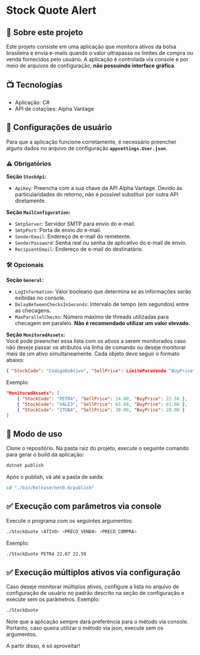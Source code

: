 # Stock Quote Alert

## 📖 Sobre este projeto
Este projeto consiste em uma aplicação que monitora ativos da bolsa brasileira e envia e-mails quando o valor ultrapassa os limites de compra ou venda fornecidos pelo usuário. A aplicação é controlada via console e por meio de arquivos de configuração, **não possuindo interface gráfica**.

## 📺 Tecnologias
- Aplicação: C#  
- API de cotações: Alpha Vantage

## 🔧 Configurações de usuário
Para que a aplicação funcione corretamente, é necessário preencher alguns dados no arquivo de configuração **`appsettings.User.json`**.

### ⚠️ Obrigatórios

**Seção `StockApi`:**  
- `ApiKey`: Preencha com a sua chave da API Alpha Vantage. Devido às particularidades do retorno, não é possível substituir por outra API diretamente.

**Seção `MailConfiguration`:**  
- `SmtpServer`: Servidor SMTP para envio do e-mail.  
- `SmtpPort`: Porta de envio do e-mail.  
- `SenderEmail`: Endereço de e-mail do remetente.  
- `SenderPassword`: Senha real ou senha de aplicativo do e-mail de envio.  
- `RecipientEmail`: Endereço de e-mail do destinatário.

### 🛠️ Opcionais

**Seção `General`:**  
- `LogInformation`: Valor booleano que determina se as informações serão exibidas no console.  
- `DelayBetweenChecksInSeconds`: Intervalo de tempo (em segundos) entre as checagens.  
- `MaxParallelChecks`: Número máximo de threads utilizadas para checagem em paralelo. **Não é recomendado utilizar um valor elevado.**

**Seção `MonitoredAssets`:**  
Você pode preencher essa lista com os ativos a serem monitorados caso não deseje passar os atributos via linha de comando ou deseje monitorar mais de um ativo simultaneamente. Cada objeto deve seguir o formato abaixo:

```json
{ "StockCode": "CódigoDoAtivo", "SellPrice": LimiteParaVenda "BuyPrice": LimiteParaCompra }
```

Exemplo:

```json
"MonitoredAssets": [
    { "StockCode": "PETR4", "SellPrice": 24.00, "BuyPrice": 22.50 },
    { "StockCode": "VALE3", "SellPrice": 65.00, "BuyPrice": 61.00 },
    { "StockCode": "ITUB4", "SellPrice": 30.00, "BuyPrice": 28.00 }
]
```

## 📰 Modo de uso
Clone o repositório. Na pasta raiz do projeto, execute o seguinte comando para gerar o build da aplicação:

```bash
dotnet publish
```

Após o publish, vá até a pasta de saída:

```bash
cd "./bin/Release/net9.0/publish"
```

## ✅ Execução com parâmetros via console
Execute o programa com os seguintes argumentos:

```bash
./StockQuote <ATIVO> <PRECO_VENDA> <PRECO_COMPRA>
```

Exemplo:

```bash
./StockQuote PETR4 22.67 22.59
```

## ✅ Execução múltiplos ativos via configuração
Caso deseje monitorar múltiplos ativos, configure a lista no arquivo de configuração de usuário no padrão descrito na seção de configuração e execute sem os parâmetros.
Exemplo:

```bash
./StockQuote
```
Note que a aplicação sempre dará preferência para o método via console. Portanto, caso queira utilizar o método via json, execute sem os argumentos.

A partir disso, é só aproveitar!